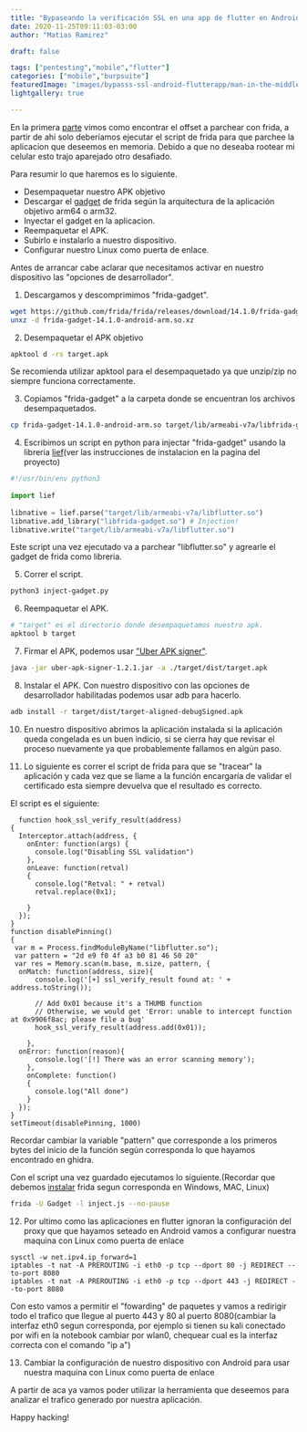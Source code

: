 ```yaml
---
title: "Bypaseando la verificación SSL en una app de flutter en Android. Parte 2)"
date: 2020-11-25T09:11:03-03:00
author: "Matias Ramirez"

draft: false

tags: ["pentesting","mobile","flutter"]
categories: ["mobile","burpsuite"]
featuredImage: "images/bypasss-ssl-android-flutterapp/man-in-the-middle.png"
lightgallery: true

---
```


En la primera [parte](https://bhf.com.ar/bypasss-ssl-android-flutterapp/) vimos como encontrar el offset a parchear con frida, a partir de ahi solo deberíamos ejecutar el script de frida para que parchee la aplicacion que deseemos en memoria. Debido a que no deseaba rootear mi celular esto trajo aparejado otro desafiado. 


Para resumir lo que haremos es lo siguiente.

* Desempaquetar nuestro APK objetivo
* Descargar el [gadget](https://github.com/frida/frida/releases) de frida según la arquitectura de la aplicación objetivo arm64 o arm32.
* Inyectar el gadget en la aplicacion.
* Reempaquetar el APK.
* Subirlo e instalarlo a nuestro dispositivo.
* Configurar nuestro Linux como puerta de enlace.

Antes de arrancar cabe aclarar que necesitamos activar en nuestro dispositivo las "opciones de  desarrollador".


1) Descargamos y descomprimimos "frida-gadget".
```BASH
wget https://github.com/frida/frida/releases/download/14.1.0/frida-gadget-14.1.0-android-arm.so.xz
unxz -d frida-gadget-14.1.0-android-arm.so.xz
```

2) Desempaquetar el APK objetivo
```BASH
apktool d -rs target.apk
```
Se recomienda utilizar apktool para el desempaquetado ya que unzip/zip no siempre funciona correctamente.

3) Copiamos "frida-gadget" a la carpeta donde se encuentran los archivos desempaquetados.

```BASH
cp frida-gadget-14.1.0-android-arm.so target/lib/armeabi-v7a/libfrida-gadget.so
```
4) Escribimos un script en python para injectar "frida-gadget" usando la libreria [lief](https://github.com/lief-project/LIEF)(ver las instrucciones de instalacion en la pagina del proyecto)

```python
#!/usr/bin/env python3                                                                                                                                                                                                                     
                                                                                                                                                                                                                                           
import lief
                                                                                                                                                                                                                     
libnative = lief.parse("target/lib/armeabi-v7a/libflutter.so")                                                                                                                                                                            
libnative.add_library("libfrida-gadget.so") # Injection!                                                                                                                                                                                
libnative.write("target/lib/armeabi-v7a/libflutter.so")
```
Este script una vez ejecutado va a parchear "libflutter.so" y agrearle el gadget de frida como libreria.

5) Correr el script.
```bash
python3 inject-gadget.py
```
6) Reempaquetar el APK.
```bash
# "target" es el directorio donde desempaquetamos nuestro apk.
apktool b target

```
7) Firmar el APK, podemos usar ["Uber APK signer"](https://github.com/patrickfav/uber-apk-signer).
```bash
java -jar uber-apk-signer-1.2.1.jar -a ./target/dist/target.apk
```

8) Instalar el APK. Con nuestro dispositivo con las opciones de desarrollador habilitadas podemos usar adb para hacerlo.
```bash
adb install -r target/dist/target-aligned-debugSigned.apk
```

10) En nuestro dispositivo abrimos la aplicación instalada si la aplicación queda congelada es un buen indicio, si se cierra hay que revisar el proceso nuevamente ya que probablemente fallamos en algún paso.

11) Lo siguiente es correr el script de frida para que se "tracear" la aplicación y cada vez que se llame a la función encargaría de validar el certificado esta siempre devuelva que el resultado es correcto. 

El script es el siguiente:

```JS
  function hook_ssl_verify_result(address)
{
  Interceptor.attach(address, {
    onEnter: function(args) {
      console.log("Disabling SSL validation")
    },
    onLeave: function(retval)
    {
      console.log("Retval: " + retval)
      retval.replace(0x1);

    }
  });
}
function disablePinning()
{
 var m = Process.findModuleByName("libflutter.so"); 
 var pattern = "2d e9 f0 4f a3 b0 81 46 50 20"
 var res = Memory.scan(m.base, m.size, pattern, {
  onMatch: function(address, size){
      console.log('[+] ssl_verify_result found at: ' + address.toString());

      // Add 0x01 because it's a THUMB function
      // Otherwise, we would get 'Error: unable to intercept function at 0x9906f8ac; please file a bug'
      hook_ssl_verify_result(address.add(0x01));
      
    }, 
  onError: function(reason){
      console.log('[!] There was an error scanning memory');
    },
    onComplete: function()
    {
      console.log("All done")
    }
  });
}
setTimeout(disablePinning, 1000)
```

Recordar cambiar la variable "pattern" que corresponde a los primeros bytes del inicio de la función según corresponda lo que hayamos encontrado en ghidra.

Con el script una vez guardado ejecutamos lo siguiente.(Recordar que debemos [instalar](https://frida.re/docs/frida-cli/) frida segun corresponda en Windows, MAC, Linux)

```bash
frida -U Gadget -l inject.js --no-pause
```

12) Por ultimo como las aplicaciones en flutter ignoran la configuración del proxy que que hayamos seteado en Android vamos a configurar nuestra maquina con Linux como puerta de enlace
```
sysctl -w net.ipv4.ip_forward=1
iptables -t nat -A PREROUTING -i eth0 -p tcp --dport 80 -j REDIRECT --to-port 8080
iptables -t nat -A PREROUTING -i eth0 -p tcp --dport 443 -j REDIRECT --to-port 8080
```

Con esto vamos a permitir el "fowarding" de paquetes y vamos a redirigir todo el trafico que llegue al puerto 443 y 80 al puerto 8080(cambiar la interfaz eth0 segun corresponda, por ejemplo si tienen su kali conectado por wifi en la notebook cambiar por wlan0, chequear cual es la interfaz correcta con el comando "ip a")

13) Cambiar la configuración de nuestro dispositivo con Android para usar nuestra maquina con Linux como puerta de enlace



A partir de aca ya vamos poder utilizar la herramienta que deseemos para analizar el trafico generado por nuestra aplicación.

Happy hacking!